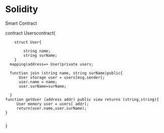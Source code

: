 # Solidity
Smart Contract

  contract Userscontract{

        struct User{

            string name;
            string surName;
        }
      mapping(address=> User)private users;

      function join (string name, string surName)public{
          User storage user = users[msg.sender];
          user.name = name;
          user.surName=surName;

      }
    function getUser (address addr) public view returns (string,string){
         User memory user = users[ addr];
         return(user.name,user.surName);
    }
    
    
    }


